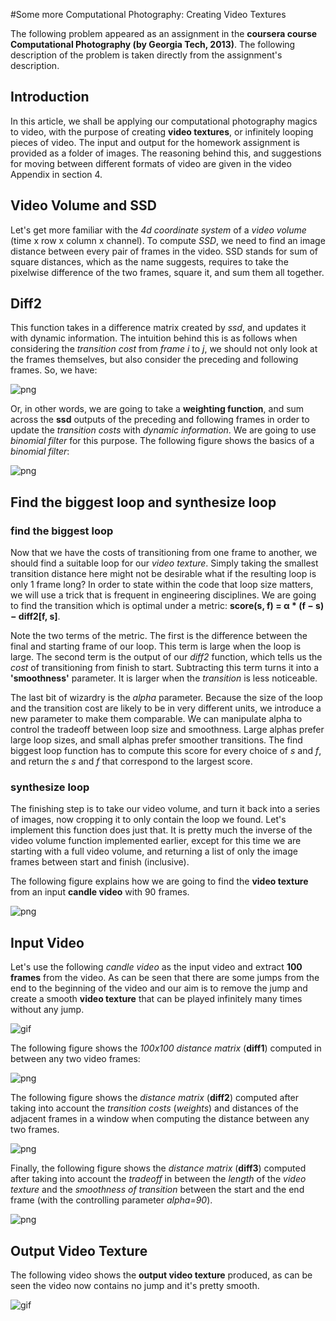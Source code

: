 
#Some more Computational Photography: Creating Video Textures

The following problem appeared as an assignment in the **coursera course Computational Photography (by Georgia Tech, 2013)**. The following description of the problem is taken directly from the assignment's description.
   

## Introduction

In this article, we shall be applying our computational photography magics to video, with the purpose of creating **video textures**, or infinitely looping pieces of video. The input and output for the homework assignment is provided as a folder of images. The reasoning behind this, and suggestions for moving between different formats of video are given
in the video Appendix in section 4.

## Video Volume and SSD

Let's get more familiar with the *4d coordinate system* of a *video volume* (time x row x column x channel). 
To compute *SSD*, we need to find an image distance between every pair of frames in the video. SSD stands for sum of square distances, which as the name suggests, requires to take the pixelwise difference of the two frames, square it, and sum them all together.

## Diff2

This function takes in a difference matrix created by *ssd*, and updates it with dynamic information. The intuition behind this is as follows when considering the *transition cost* from *frame i* to *j*, we should not only look at the frames themselves, but also consider the preceding and following frames. So, we have:

![png](https://sandipanweb.files.wordpress.com/2017/05/im114.png)


Or, in other words, we are going to take a **weighting function**, and sum across the **ssd** outputs of the preceding and following frames in order to update the *transition costs* with *dynamic information*. We are going to use *binomial filter* for this purpose. The following figure shows the basics of a *binomial filter*:


![png](https://sandipanweb.files.wordpress.com/2017/05/im211.png)

## Find the biggest loop and synthesize loop

### find the biggest loop

Now that we have the costs of transitioning from one frame to another, we should find a suitable loop for our *video texture*. Simply taking the smallest transition distance here might not be desirable what if the resulting loop is only 1 frame long?
In order to state within the code that loop size matters, we will use a trick that is frequent in engineering disciplines.
We are going to find the transition which is optimal under a metric: **score(s, f) = α * (f − s) − diff2[f, s]**.

Note the two terms of the metric. The first is the difference between the final and starting frame of our loop. This term is large when the loop is large. The second term is the output of our *diff2* function, which tells us the *cost* of transitioning from finish to start. Subtracting this term turns it into a **'smoothness'** parameter. It is larger when the *transition* is less noticeable.

The last bit of wizardry is the *alpha* parameter. Because the size of the loop and the transition cost are likely to be in very different units, we introduce a new parameter to make them comparable. We can manipulate alpha to control the tradeoff between loop size and smoothness. Large alphas prefer large loop sizes, and small alphas prefer smoother transitions.
The find biggest loop function has to compute this score for every choice of *s* and *f*, and return the *s* and *f* that correspond to the largest score.

### synthesize loop

The finishing step is to take our video volume, and turn it back into a series of images, now cropping it to only contain the loop we found. Let's implement this function does just that. It is pretty much the inverse of the video volume function implemented earlier, except for this time we are starting with a full video volume, and returning a list of only the image frames between start and finish (inclusive).

The following figure explains how we are going to find the **video texture** from an input **candle video** with 90 frames.

![png](https://sandipanweb.files.wordpress.com/2017/05/im03.png)

## Input Video

Let's use the following *candle video* as the input video and extract **100 frames** from the video. As can be seen that there are some jumps from the end to the beginning of the video and our aim is to remove the jump and create a smooth **video texture** that can be played infinitely many times without any jump.

![gif](https://sandipanweb.files.wordpress.com/2017/05/anim_source.gif)

The following figure shows the *100x100 distance matrix* (**diff1**) computed in between any two video frames:

![png](https://sandipanweb.files.wordpress.com/2017/05/im32.png)

The following figure shows the *distance matrix* (**diff2**) computed after taking into account the *transition costs* (*weights*) and distances of the adjacent frames in a window when computing the distance between any two frames.


![png](https://sandipanweb.files.wordpress.com/2017/05/im44.png)

Finally, the following figure shows the *distance matrix* (**diff3**) computed after taking into account the *tradeoff* in between the *length* of the *video texture* and the *smoothness of transition* between the start and the end frame (with the controlling parameter *alpha=90*).


![png](https://sandipanweb.files.wordpress.com/2017/05/im53.png)



## Output Video Texture

The following video shows the **output video texture** produced, as can be seen the video now contains no jump and it's pretty smooth.

![gif](https://sandipanweb.files.wordpress.com/2017/05/anim_out.gif)

